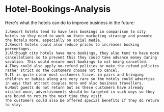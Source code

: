 # Hotel-Bookings-Analysis

Here's what the hotels can do to improve business in the future:

    1.Resort hotels tend to have less bookings in comparison to city hotels so they need to work on their marketing strategy and promote the hotels more, especially on social media.
    2.Resort hotels could also reduce prices to increases booking percentages.
    3.Although city hotels have more bookings, they also tend to have more cancellations so to prevent this they could take advance money during vacation. This would ensure most bookings to not being cancelled. 
    4.They could also apply no-refund policies or make the refund policies rather strict so the customers choose not to cancel.
    5.It is quite clear most customers travel in pairs and bringing children or babies along are very rare so the hotels could advertise in ways that attract couples more and also business travellers.
    6.Most guests do not return but as these customers have already visited once, advertisements should be targeted in such ways so they are bound to return the next time they visit. 
    The customers could also be offered special benefits if they do return to stay.


